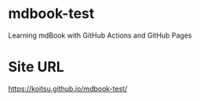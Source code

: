 # mdbook-test
Learning mdBook with GitHub Actions and GitHub Pages

# Site URL
https://koitsu.github.io/mdbook-test/

